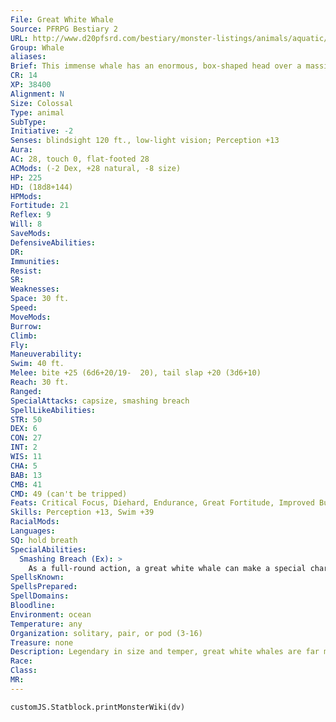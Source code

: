 ```yaml
---
File: Great White Whale
Source: PFRPG Bestiary 2
URL: http://www.d20pfsrd.com/bestiary/monster-listings/animals/aquatic/whale/whale-great-white
Group: Whale
aliases: 
Brief: This immense whale has an enormous, box-shaped head over a massive, toothy maw. Its rough white hide is laced with scars.
CR: 14
XP: 38400
Alignment: N
Size: Colossal
Type: animal
SubType: 
Initiative: -2
Senses: blindsight 120 ft., low-light vision; Perception +13
Aura: 
AC: 28, touch 0, flat-footed 28
ACMods: (-2 Dex, +28 natural, -8 size)
HP: 225
HD: (18d8+144)
HPMods: 
Fortitude: 21
Reflex: 9
Will: 8
SaveMods: 
DefensiveAbilities: 
DR: 
Immunities: 
Resist: 
SR: 
Weaknesses: 
Space: 30 ft.
Speed: 
MoveMods: 
Burrow: 
Climb: 
Fly: 
Maneuverability: 
Swim: 40 ft.
Melee: bite +25 (6d6+20/19-  20), tail slap +20 (3d6+10)
Reach: 30 ft.
Ranged: 
SpecialAttacks: capsize, smashing breach
SpellLikeAbilities: 
STR: 50
DEX: 6
CON: 27
INT: 2
WIS: 11
CHA: 5
BAB: 13
CMB: 41
CMD: 49 (can't be tripped)
Feats: Critical Focus, Diehard, Endurance, Great Fortitude, Improved Bull Rush, Improved Critical (bite), Iron Will, Power Attack, Staggering Critical
Skills: Perception +13, Swim +39
RacialMods: 
Languages: 
SQ: hold breath
SpecialAbilities:
  Smashing Breach (Ex): >
    As a full-round action, a great white whale can make a special charge attack against creatures on the surface of the water. At the end of its charge, the whale breaches, then slams down onto the target with incredible force. Any Huge or smaller creatures in the whale's space must make a DC 27 Reflex save or take 4d8+30 points of bludgeoning damage and be forced into the nearest square that is adjacent to the whale. This breach automatically attempts to capsize any boats caught wholly or partially in this area. The save DC is Constitution-based.
SpellsKnown: 
SpellsPrepared: 
SpellDomains: 
Bloodline: 
Environment: ocean
Temperature: any
Organization: solitary, pair, or pod (3-16)
Treasure: none
Description: Legendary in size and temper, great white whales are far more aggressive than their smaller kin.
Race: 
Class: 
MR: 
---
```

```dataviewjs
customJS.Statblock.printMonsterWiki(dv)
```
